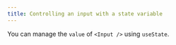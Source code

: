 ```yaml
---
title: Controlling an input with a state variable
---
```


You can manage the `value` of `<Input />` using `useState`.
